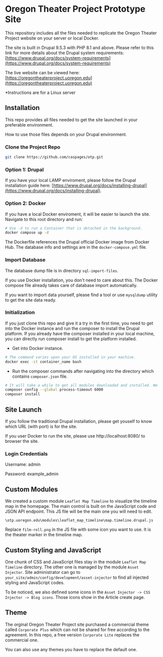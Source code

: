 # Oregon Theater Project Prototype Site
This repository includes all the files needed to replicate the Oregon Theater Project website on your server or local Docker.

The site is built in Drupal 9.5.3 with PHP 8.1 and above. Please refer to this link for more details about the Drupal system requirements: [https://www.drupal.org/docs/system-requirements](https://www.drupal.org/docs/system-requirements)

The live website can be viewed here: [https://oregontheaterproject.uoregon.edu](https://oregontheaterproject.uoregon.edu)

*Instructions are for a Linux server

## Installation

This repo provides all files needed to get the site launched in your preferable environment.

How to use those files depends on your Drupal environment.

### Clone the Project Repo

``` bash
git clone https://github.com/caspages/otp.git
```

### Option 1: Drupal

If you have your local LAMP enviroment, please follow the Drupal installation guide here: [https://www.drupal.org/docs/installing-drupal](https://www.drupal.org/docs/installing-drupal). 

### Option 2: Docker

If you have a local Docker enviroment, it will be easier to launch the site. Navigate to this root directory and run:

``` bash
# Use -d to run a Container that is detached in the background.
docker compose up -d
```

The Dockerfile references the Drupal official Docker image from Docker Hub. The database info and settings are in the `docker-compose.yml` file.

### Import Database

The database dump file is in directory `sql-import-files`.

If you use Docker installation, you don't need to care about this. The Docker compose file already takes care of database import automatically.

If you want to import data yourself, please find a tool or use `mysqldump` utility to get the site data ready.

### Initialization

If you just clone this repo and give it a try in the first time, you need to get into the Docker instance and run the composer to install the Drupal platform. If you already have the composer installed in your local machine, you can directly run composer install to get the platform installed.

* Get into Docker instance.

``` bash
# The command varies upon your OS installed in your machine.
docker exec -it container_name bash
```

* Run the composer commands after navigating into the directory which contains `composer.json` file.

``` bash
# It will take a while to get all modules downloaded and installed. We set up timeout to avoid incomplete exit.
composer config --global process-timeout 6000
composer install
```

## Site Launch

If you follow the traditional Drupal installation, please get youself to know which URL (with port) is for the site.

If you user Docker to run the site, please use http://localhost:8080/ to browser the site.

### Login Credentials

Username: admin

Password: example_admin

## Custom Modules

We created a custom module `Leaflet Map Timeline` to visualize the timeline map in the homepage. The main control is built on the JavaScript code and JSON API endpoint. This JS file will be the main one you will need to edit.

```
\otp.uoregon.edu\modules\leaflet_map_timeline\map.timeline.drupal.js
```

Replace `film-roll.png` in the JS file with some icon you want to use. It is the theater marker in the timeline map.

## Custom Styling and JavaScript

One chunk of CSS and JavaScript files stay in the module `Leaflet Map Timeline` directory. The other one is managed by the module `Asset Injector`. Site administrator can go to `your_site/admin/config/development/asset-injector` to find all injected styling and JavaScript codes.

To be noticed, we also defined some icons in the `Asset Injector -> CSS Injector -> Blog icons`. Those icons show in the Article create page.

## Theme

The orginal Oregon Theater Project site purchased a commercial theme called `Corporate Plus` which can not be shared for free according to the agreement. In this repo, a free version `Corporate Lite` replaces the commercial one.

You can also use any themes you have to replace the default one.